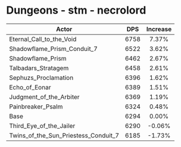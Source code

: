 # Dungeons - stm - necrolord
| Actor | DPS | Increase |
|---|:---:|:---:|
|Eternal_Call_to_the_Void|6758|7.37%|
|Shadowflame_Prism_Conduit_7|6522|3.62%|
|Shadowflame_Prism|6462|2.67%|
|Talbadars_Stratagem|6458|2.61%|
|Sephuzs_Proclamation|6396|1.62%|
|Echo_of_Eonar|6389|1.51%|
|Judgment_of_the_Arbiter|6369|1.19%|
|Painbreaker_Psalm|6324|0.48%|
|Base|6294|0.00%|
|Third_Eye_of_the_Jailer|6290|-0.06%|
|Twins_of_the_Sun_Priestess_Conduit_7|6185|-1.73%|
